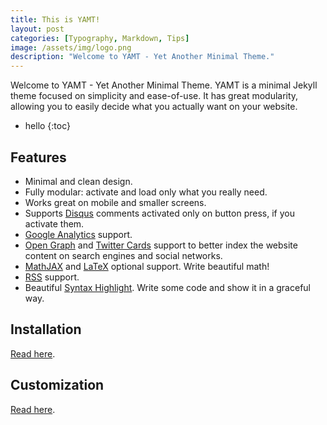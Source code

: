 ```yaml
---
title: This is YAMT!
layout: post
categories: [Typography, Markdown, Tips]
image: /assets/img/logo.png
description: "Welcome to YAMT - Yet Another Minimal Theme."
---
```


Welcome to YAMT - Yet Another Minimal Theme. YAMT is a minimal Jekyll theme focused on simplicity and ease-of-use. It has great modularity, allowing you to easily decide what you actually want on your website.

* hello
{:toc}

## Features 
- Minimal and clean design.
- Fully modular: activate and load only what you really need.
- Works great on mobile and smaller screens.
- Supports [Disqus](https://disqus.com/) comments activated only on button press, if you activate them.
- [Google Analytics](https://www.google.com/analytics/) support.
- [Open Graph](https://ogp.me/) and [Twitter Cards](https://developer.twitter.com/en/docs/tweets/optimize-with-cards/guides/getting-started) support to better index the website content on search engines and social networks.
- [MathJAX](https://www.mathjax.org/) and [LaTeX](https://www.latex-project.org/) optional support. Write beautiful math!
- [RSS](https://github.com/jekyll/jekyll-feed) support.
- Beautiful [Syntax Highlight](https://yamt.netlify.app/2020/05/19/special-formatting.html#syntax-highlight). Write some code and show it in a graceful way.

## Installation
[Read here](https://github.com/PandaSekh/Jekyll-YAMT#installation).

## Customization
[Read here](https://github.com/PandaSekh/Jekyll-YAMT#customize).